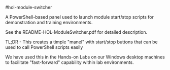 #hol-module-switcher

A PowerShell-based panel used to launch module start/stop scripts for demonstration and training environments.

See the README-HOL-ModuleSwitcher.pdf for detailed description. 

TL;DR - This creates a timple "manel" with start/stop buttons that can be used to call PowerShell scripts easily

We have used this in the Hands-on Labs on our Windows desktop machines to facilitate "fast-forward" capability within lab environments.
